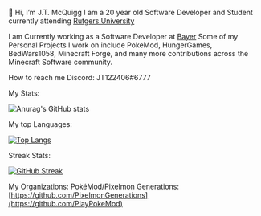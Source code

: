 👋 Hi, I’m J.T. McQuigg
I am a 20 year old Software Developer and Student currently attending [Rutgers University](https://www.rutgers.edu/)

I am Currently working as a Software Developer at [Bayer](https://www.bayer.com/en/)
Some of my Personal Projects I work on include PokeMod, HungerGames, BedWars1058, Minecraft Forge, and many more contributions across the Minecraft
Software community.

How to reach me Discord: JT122406#6777

My Stats:

![Anurag's GitHub stats](https://github-readme-stats.vercel.app/api?username=JT122406&show_icons=true&theme=tokyonight&count_private=true)

My top Languages:

[![Top Langs](https://github-readme-stats.vercel.app/api/top-langs/?username=JT122406&layout=compact&count_private=true&theme=tokyonight)](https://github.com/anuraghazra/github-readme-stats)

Streak Stats:

[![GitHub Streak](https://streak-stats.demolab.com/?user=JT122406&theme=dark)](https://git.io/streak-stats)

My Organizations: 
PokéMod/Pixelmon Generations: [https://github.com/PixelmonGenerations](https://github.com/PlayPokeMod)

<!---
JT122406/JT122406 is a ✨ special ✨ repository because its `README.md` (this file) appears on your GitHub profile.
You can click the Preview link to take a look at your changes.
--->

